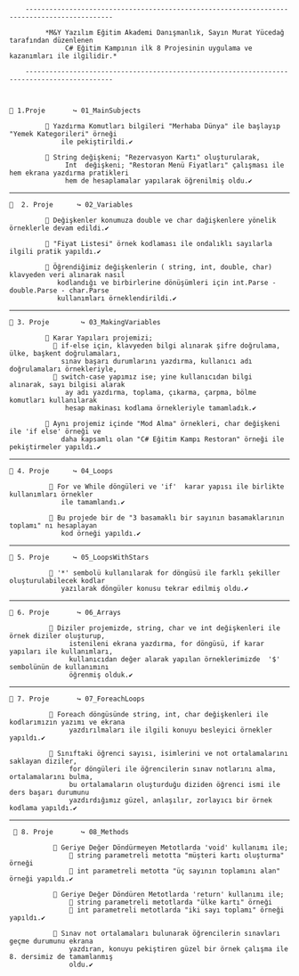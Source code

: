         --------------------------------------------------------------------------------------------
        
             *M&Y Yazılım Eğitim Akademi Danışmanlık, Sayın Murat Yücedağ tarafından düzenlenen 
                  C# Eğitim Kampının ilk 8 Projesinin uygulama ve kazanımları ile ilgilidir.*

        --------------------------------------------------------------------------------------------


   
    🧩 1.Proje       ↪ 01_MainSubjects

             📌 Yazdırma Komutları bilgileri "Merhaba Dünya" ile başlayıp "Yemek Kategorileri" örneği 
                 ile pekiştirildi.✔

             📌 String değişkeni; "Rezervasyon Kartı" oluşturularak,
                  Int  değişkeni; "Restoran Menü Fiyatları" çalışması ile hem ekrana yazdırma pratikleri 
                  hem de hesaplamalar yapılarak öğrenilmiş oldu.✔
*******************************************
    🧩  2. Proje      ↪ 02_Variables       

             📌 Değişkenler konumuza double ve char dağişkenlere yönelik örneklerle devam edildi.✔

             📌 "Fiyat Listesi" örnek kodlaması ile ondalıklı sayılarla ilgili pratik yapıldı.✔

             📌 Öğrendiğimiz değişkenlerin ( string, int, double, char) klavyeden veri alınarak nasıl 
                kodlandığı ve birbirlerine dönüşümleri için int.Parse - double.Parse - char.Parse 
                kullanımları örneklendirildi.✔
 *******************************************
    🧩 3. Proje        ↪ 03_MakingVariables

             📌 Karar Yapıları projemizi;
               🎐 if-else için, klavyeden bilgi alınarak şifre doğrulama, ülke, başkent doğrulamaları, 
                 sınav başarı durumlarını yazdırma, kullanıcı adı doğrulamaları örnekleriyle,
               🎐 switch-case yapımız ise; yine kullanıcıdan bilgi alınarak, sayı bilgisi alarak 
                  ay adı yazdırma, toplama, çıkarma, çarpma, bölme komutları kullanılarak 
                  hesap makinası kodlama örnekleriyle tamamladık.✔

             📌 Aynı projemiz içinde "Mod Alma" örnekleri, char değişkeni ile 'if else' örneği ve
                 daha kapsamlı olan "C# Eğitim Kampı Restoran" örneği ile pekiştirmeler yapıldı.✔
 *******************************************
    🧩 4. Proje      ↪ 04_Loops

              📌 For ve While döngüleri ve 'if'  karar yapısı ile birlikte kullanımları örnekler 
                 ile tamamlandı.✔

              📌 Bu projede bir de "3 basamaklı bir sayının basamaklarının toplamı" nı hesaplayan 
                 kod örneği yapıldı.✔
*******************************************
    🧩 5. Proje      ↪ 05_LoopsWithStars

              📌 '*' sembolü kullanılarak for döngüsü ile farklı şekiller oluşturulabilecek kodlar 
                 yazılarak döngüler konusu tekrar edilmiş oldu.✔
*******************************************
    🧩 6. Proje       ↪ 06_Arrays

              📌 Diziler projemizde, string, char ve int değişkenleri ile örnek diziler oluşturup, 
                   istenileni ekrana yazdırma, for döngüsü, if karar yapıları ile kullanımları, 
                   kullanıcıdan değer alarak yapılan örneklerimizde  '$' sembolünün de kullanımını
                   öğrenmiş olduk.✔
*******************************************
    🧩 7. Proje       ↪ 07_ForeachLoops

              📌 Foreach döngüsünde string, int, char değişkenleri ile kodlarımızın yazımı ve ekrana 
                   yazdırılmaları ile ilgili konuyu besleyici örnekler yapıldı.✔

              📌 Sınıftaki öğrenci sayısı, isimlerini ve not ortalamalarını saklayan diziler, 
                   for döngüleri ile öğrencilerin sınav notlarını alma, ortalamalarını bulma,
                   bu ortalamaların oluşturduğu diziden öğrenci ismi ile ders başarı durumunu 
                   yazdırdığımız güzel, anlaşılır, zorlayıcı bir örnek kodlama yapıldı.✔
*******************************************
     🧩 8. Proje       ↪ 08_Methods

               📌 Geriye Değer Döndürmeyen Metotlarda 'void' kullanımı ile;
                   🎐 string parametreli metotta "müşteri kartı oluşturma" örneği
                   🎐 int parametreli metotta "üç sayının toplamını alan" örneği yapıldı.✔

               📌 Geriye Değer Döndüren Metotlarda 'return' kullanımı ile;
                   🎐 string parametreli metotlarda "ülke kartı" örneği
                   🎐 int parametreli metotlarda "iki sayı toplamı" örneği yapıldı.✔

               📌 Sınav not ortalamaları bulunarak öğrencilerin sınavları geçme durumunu ekrana
                   yazdıran, konuyu pekiştiren güzel bir örnek çalışma ile 8. dersimiz de tamamlanmış 
                   oldu.✔



                   




                   
             

              
   






              









             






                
                
                
